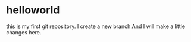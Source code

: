 # helloworld
this is my first git repository.
I create a new branch.And I will make a little changes here.
